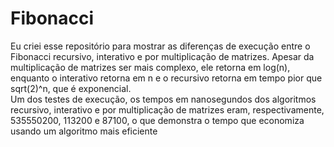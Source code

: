 # Fibonacci
Eu criei esse repositório para mostrar as diferenças de execução entre o Fibonacci recursivo, interativo e por multiplicação de matrizes. Apesar da multiplicação de matrizes ser mais complexo, ele retorna em log(n), enquanto o interativo retorna em n e o recursivo retorna em tempo pior que sqrt(2)^n, que é exponencial.  
Um dos testes de execução, os tempos em nanosegundos dos algoritmos recursivo, interativo e por multiplicação de matrizes eram, respectivamente, 535550200, 113200 e 87100, o que demonstra o tempo que economiza usando um algoritmo mais eficiente
